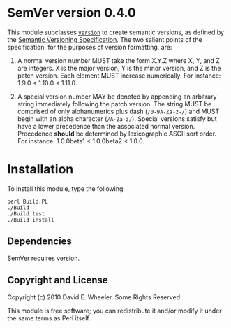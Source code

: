 SemVer version 0.4.0
====================

This module subclasses [`version`] to create semantic versions, as defined by
the [Semantic Versioning Specification]. The two salient points of the
specification, for the purposes of version formatting, are:

1. A normal version number MUST take the form X.Y.Z where X, Y, and Z are
integers. X is the major version, Y is the minor version, and Z is the patch
version. Each element MUST increase numerically. For instance: 1.9.0 < 1.10.0
< 1.11.0.

2. A special version number MAY be denoted by appending an arbitrary string
immediately following the patch version. The string MUST be comprised of only
alphanumerics plus dash (`/0-9A-Za-z-/`) and MUST begin with an alpha
character (`/A-Za-z/`). Special versions satisfy but have a lower precedence
than the associated normal version. Precedence **should** be determined by
lexicographic ASCII sort order. For instance: 1.0.0beta1 < 1.0.0beta2 < 1.0.0.

[`version`]: http://search.cpan.org/perldoc?version
[Semantic Versioning Specification]: http://semver.org/

Installation
============

To install this module, type the following:

    perl Build.PL
    ./Build
    ./Build test
    ./Build install

Dependencies
------------

SemVer requires version.

Copyright and License
---------------------

Copyright (c) 2010 David E. Wheeler. Some Rights Reserved.

This module is free software; you can redistribute it and/or modify it under
the same terms as Perl itself.
